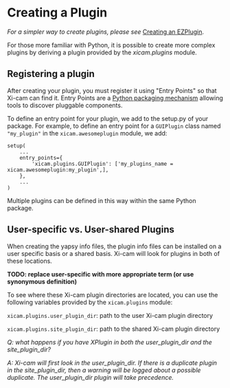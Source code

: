 # Creating a Plugin

*For a simpler way to create plugins, please see* [Creating an EZPlugin](ez-plugin.md).

For those more familiar with Python, it is possible to create more complex plugins by deriving a
plugin provided by the *xicam.plugins* module.


## Registering a plugin

After creating your plugin, you must register it using "Entry Points" so that Xi-cam 
can find it. Entry Points are a [Python packaging mechanism](https://packaging.python.org/specifications/entry-points/) 
allowing tools to discover pluggable components.

To define an entry point for your plugin, we add to the setup.py of your package.
For example, to define an entry point for a `GUIPlugin` class named `"my_plugin"` 
in the `xicam.awesomeplugin` module, we add:

```
setup(
    ...
    entry_points={
        'xicam.plugins.GUIPlugin': ['my_plugins_name = xicam.awesomeplugin:my_plugin',], 
    },
    ...
)
```
Multiple plugins can be defined in this way within the same Python package.

## User-specific vs. User-shared Plugins

When creating the yapsy info files, the plugin info files can be installed on a
user specific basis or a shared basis. Xi-cam will look for plugins in both
of these locations.

**TODO: replace user-specific with more appropriate term (or use synonymous 
definition)**

To see where these Xi-cam plugin directories are located, you can use the
following variables provided by the `xicam.plugins` module:

`xicam.plugins.user_plugin_dir`: path to the user Xi-cam plugin directory
 
`xicam.plugins.site_plugin_dir`: path to the shared Xi-cam plugin directory

*Q: what happens if you have XPlugin in both the user_plugin_dir and the
site_plugin_dir?*

*A: Xi-cam will first look in the user_plugin_dir. If there is a duplicate
plugin in the site_plugin_dir, then a warning will be logged about a possible
duplicate. The user_plugin_dir plugin will take precedence.*

